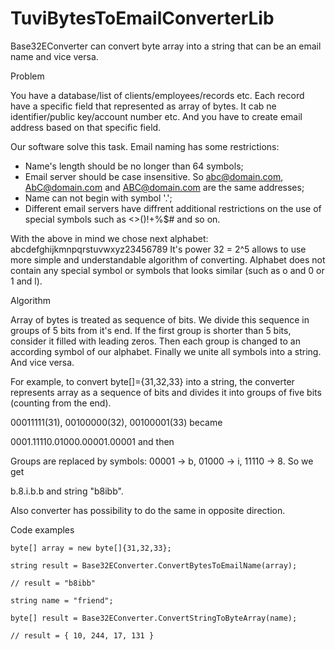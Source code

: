 # TuviBytesToEmailConverterLib
Base32EConverter can convert byte array into a string that can be an email name and vice versa.

Problem

You have a database/list of clients/employees/records etc. Each record have a specific field that represented as array of bytes. 
It cab ne identifier/public key/account number etc. And you have to create email address based on that specific field.

Our software solve this task. Email naming has some restrictions:
- Name's length should be no longer than 64 symbols;
- Email server should be case insensitive. So abc@domain.com, AbC@domain.com and ABC@domain.com are the same addresses;
- Name can not begin with symbol '.';
- Different email servers have diffrent additional restrictions on the use of special symbols such as <>()!+%$# and so on.

With the above in mind we chose next alphabet: abcdefghijkmnpqrstuvwxyz23456789
It's power 32 = 2^5 allows to use more simple and understandable algorithm of converting. Alphabet does not contain any special symbol or symbols that looks similar (such as o and 0 or 1 and l).

Algorithm

Array of bytes is treated as sequence of bits. We divide this sequence in groups of 5 bits from it's end. If the first group is shorter than 5 bits, consider it filled with leading zeros.
Then each group is changed to an according symbol of our alphabet. Finally we unite all symbols into a string. And vice versa.

For example, to convert byte[]={31,32,33} into a string, the converter represents array as a sequence of bits and divides it into groups of five bits (counting from the end). 

00011111(31), 00100000(32), 00100001(33) became

0001.11110.01000.00001.00001 and then

Groups are replaced by symbols: 00001 -> b, 01000 -> i, 11110 -> 8. So we get

b.8.i.b.b and string "b8ibb".

Also converter has possibility to do the same in opposite direction.

Code examples

`byte[] array = new byte[]{31,32,33};`

`string result = Base32EConverter.ConvertBytesToEmailName(array);`

`// result = "b8ibb"`

`string name = "friend";`

`byte[] result = Base32EConverter.ConvertStringToByteArray(name);`

`// result = { 10, 244, 17, 131 }`
